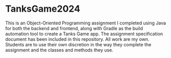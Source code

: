 # TanksGame2024
This is an Object-Oriented Programming assignment I completed using Java for both the backend and frontend, along with Gradle as the build automation tool to create a Tanks Game app. The assignment specification document has been included in this repository. All work are my own. Students are to use their own discretion in the way they complete the assignment and the classes and methods they use. 
